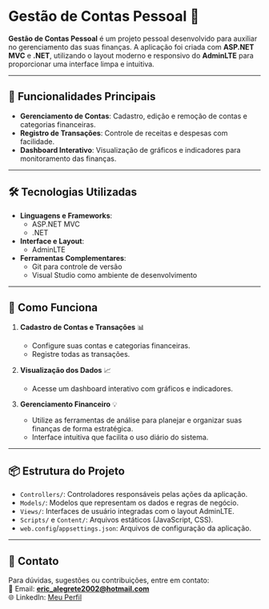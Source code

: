 # Gestão de Contas Pessoal 💼

**Gestão de Contas Pessoal** é um projeto pessoal desenvolvido para auxiliar no gerenciamento das suas finanças. A aplicação foi criada com **ASP.NET MVC** e **.NET**, utilizando o layout moderno e responsivo do **AdminLTE** para proporcionar uma interface limpa e intuitiva.

---

## 🚀 Funcionalidades Principais

- **Gerenciamento de Contas**: Cadastro, edição e remoção de contas e categorias financeiras.
- **Registro de Transações**: Controle de receitas e despesas com facilidade.
- **Dashboard Interativo**: Visualização de gráficos e indicadores para monitoramento das finanças.

---

## 🛠️ Tecnologias Utilizadas

- **Linguagens e Frameworks**:
  - ASP.NET MVC
  - .NET
- **Interface e Layout**:
  - AdminLTE
- **Ferramentas Complementares**:
  - Git para controle de versão
  - Visual Studio como ambiente de desenvolvimento

---

## 📖 Como Funciona

1. **Cadastro de Contas e Transações** 📊  
   - Configure suas contas e categorias financeiras.
   - Registre todas as transações.

2. **Visualização dos Dados** 📈  
   - Acesse um dashboard interativo com gráficos e indicadores.

3. **Gerenciamento Financeiro** 💡  
   - Utilize as ferramentas de análise para planejar e organizar suas finanças de forma estratégica.
   - Interface intuitiva que facilita o uso diário do sistema.

---

## 📦 Estrutura do Projeto

- `Controllers/`: Controladores responsáveis pelas ações da aplicação.
- `Models/`: Modelos que representam os dados e regras de negócio.
- `Views/`: Interfaces de usuário integradas com o layout AdminLTE.
- `Scripts/` e `Content/`: Arquivos estáticos (JavaScript, CSS).
- `web.config`/`appsettings.json`: Arquivos de configuração da aplicação.

---

## 💌 Contato

Para dúvidas, sugestões ou contribuições, entre em contato:  
📧 Email: **eric_alegrete2002@hotmail.com**  
🌐 LinkedIn: [Meu Perfil](https://www.linkedin.com/in/ericposser/)
